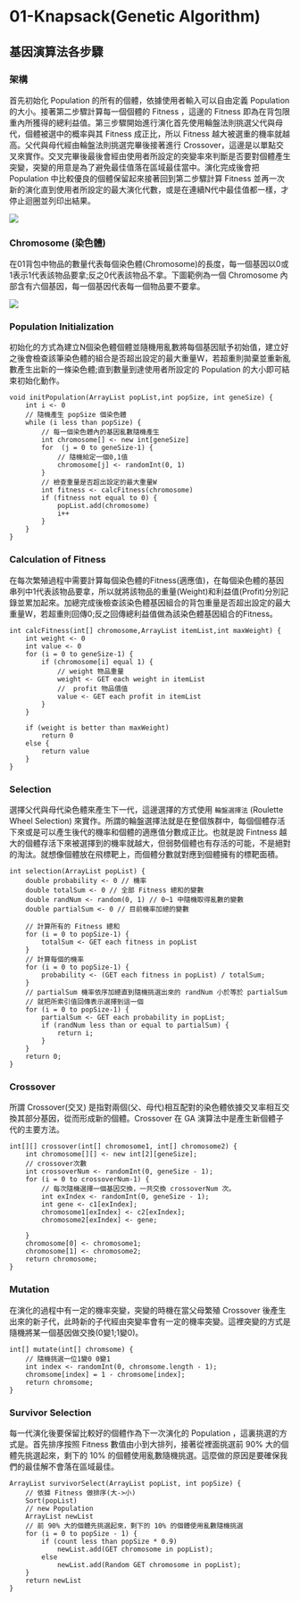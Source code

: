 # 01-Knapsack(Genetic Algorithm)

## 基因演算法各步驟

### 架構
首先初始化 Population 的所有的個體，依據使用者輸入可以自由定義 Population 的大小。接著第二步驟計算每一個個體的 Fitness ，這邊的 Fitness 即為在背包限重內所獲得的總利益值。第三步驟開始進行演化首先使用輪盤法則挑選父代與母代，個體被選中的概率與其 Fitness 成正比，所以 Fitness 越大被選重的機率就越高。父代與母代經由輪盤法則挑選完畢後接著進行 Crossover，這邊是以單點交叉來實作。交叉完畢後最後會經由使用者所設定的突變率來判斷是否要對個體產生突變，突變的用意是為了避免最佳值落在區域最佳當中。演化完成後會把 Population 中比較優良的個體保留起來接著回到第二步驟計算 Fitness 並再一次新的演化直到使用者所設定的最大演化代數，或是在連續N代中最佳值都一樣，才停止迴圈並列印出結果。

![](https://i.imgur.com/MYycv1B.png)


### Chromosome (染色體)
在01背包中物品的數量代表每個染色體(Chromosome)的長度，每一個基因以0或1表示1代表該物品要拿;反之0代表該物品不拿。下圖範例為一個 Chromosome 內部含有六個基因，每一個基因代表每一個物品要不要拿。

![](https://i.imgur.com/ND2NZfd.png)



### Population Initialization
初始化的方式為建立N個染色體個體並隨機用亂數將每個基因賦予初始值，建立好之後會檢查該筆染色體的組合是否超出設定的最大重量W，若超重則拋棄並重新亂數產生出新的一條染色體;直到數量到達使用者所設定的 Population 的大小即可結束初始化動作。


```java=
void initPopulation(ArrayList popList,int popSize, int geneSize) {
    int i <- 0
    // 隨機產生 popSize 個染色體
    while (i less than popSize) {
        // 每一個染色體內的基因亂數隨機產生
        int chromosome[] <- new int[geneSize]
        for  (j = 0 to geneSize-1) {
            // 隨機給定一個0,1值
            chromosome[j] <- randomInt(0, 1)
        }
        // 檢查重量是否超出設定的最大重量W
        int fitness <- calcFitness(chromosome)
        if (fitness not equal to 0) {
            popList.add(chromosome)
            i++
        }
    }
}
```



### Calculation of Fitness
在每次繁殖過程中需要計算每個染色體的Fitness(適應值)，在每個染色體的基因串列中1代表該物品要拿，所以就將該物品的重量(Weight)和利益值(Profit)分別記錄並累加起來。加總完成後檢查該染色體基因組合的背包重量是否超出設定的最大重量W，若超重則回傳0;反之回傳總利益值做為該染色體基因組合的Fitness。

```java=
int calcFitness(int[] chromosome,ArrayList itemList,int maxWeight) {
    int weight <- 0
    int value <- 0
    for (i = 0 to geneSize-1) {
        if (chromosome[i] equal 1) {
            // weight 物品重量
            weight <- GET each weight in itemList
            //  profit 物品價值
            value <- GET each profit in itemList 
        }
    }

    if (weight is better than maxWeight)
        return 0
    else {
        return value
    }
}
```


### Selection
選擇父代與母代染色體來產生下一代，這邊選擇的方式使用 `輪盤選擇法` (Roulette Wheel Selection) 來實作。所謂的輪盤選擇法就是在整個族群中，每個個體存活下來或是可以產生後代的機率和個體的適應值分數成正比。也就是說 Fintness 越大的個體存活下來被選擇到的機率就越大，但弱勢個體也有存活的可能，不是絕對的淘汰。就想像個體放在飛標靶上，而個體分數就對應到個體擁有的標靶面積。

```java=
int selection(ArrayList popList) {
    double probability <- 0 // 機率
    double totalSum <- 0 // 全部 Fitness 總和的變數
    double randNum <- random(0, 1) // 0~1 中隨機取得亂數的變數
    double partialSum <- 0 // 目前機率加總的變數

    // 計算所有的 Fitness 總和
    for (i = 0 to popSize-1) {
        totalSum <- GET each fitness in popList
    }
    // 計算每個的機率
    for (i = 0 to popSize-1) {
        probability <- (GET each fitness in popList) / totalSum;
    }
    // partialSum 機率依序加總直到隨機挑選出來的 randNum 小於等於 partialSum
    // 就把所索引值回傳表示選擇到這一個
    for (i = 0 to popSize-1) {
        partialSum <- GET each probability in popList;
        if (randNum less than or equal to partialSum) {
            return i;
        }
    }
    return 0;
}
```



### Crossover
所謂 Crossover(交叉) 是指對兩個(父、母代)相互配對的染色體依據交叉率相互交換其部分基因，從而形成新的個體。Crossover 在 GA 演算法中是產生新個體子代的主要方法。

```java=
int[][] crossover(int[] chromosome1, int[] chromosome2) {
    int chromosome[][] <- new int[2][geneSize];
    // crossover次數
    int crossoverNum <- randomInt(0, geneSize - 1); 
    for (i = 0 to crossoverNum-1) {
        // 每次隨機選擇一個基因交換，一共交換 crossoverNum 次。
        int exIndex <- randomInt(0, geneSize - 1);
        int gene <- c1[exIndex];
        chromosome1[exIndex] <- c2[exIndex];
        chromosome2[exIndex] <- gene;

    }
    chromosome[0] <- chromosome1;
    chromosome[1] <- chromosome2;
    return chromosome;
}
```


### Mutation
在演化的過程中有一定的機率突變，突變的時機在當父母繁殖 Crossover 後產生出來的新子代，此時新的子代經由突變率會有一定的機率突變。這裡突變的方式是隨機將某一個基因做交換(0變1;1變0)。

```java=
int[] mutate(int[] chromsome) {
    // 隨機挑選一位1變0 0變1
    int index <- randomInt(0, chromsome.length - 1);
    chromsome[index] = 1 - chromsome[index];
    return chromsome;
}
```

### Survivor Selection
每一代演化後要保留比較好的個體作為下一次演化的 Population ，這裏挑選的方式是。首先排序按照 Fitness 數值由小到大排列，接著從裡面挑選前 90% 大的個體先挑選起來，剩下的 10% 的個體使用亂數隨機挑選。這麼做的原因是要確保我們的最佳解不會落在區域最佳。

```java=
ArrayList survivorSelect(ArrayList popList, int popSize) {
    // 依據 Fitness 做排序(大->小)
    Sort(popList)
    // new Population
    ArrayList newList
    // 前 90% 大的個體先挑選起來，剩下的 10% 的個體使用亂數隨機挑選
    for (i = 0 to popSize - 1) {
        if (count less than popSize * 0.9)
            newList.add(GET chromosome in popList);
        else
            newList.add(Random GET chromosome in popList);
    }
    return newList
}
```
